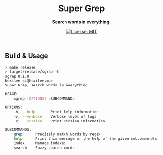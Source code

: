 <div align="center">
  <h1>Super Grep</h1>
  <p><strong>Search words in everything. </strong> </p>
  <p>

[![License: MIT](https://img.shields.io/badge/License-MIT-yellow.svg)](https://github.com/Hexilee/sgrep/blob/master/LICENSE)

  </p>
</div>
<br>


## Build & Usage

```bash
> make release
> target/release/sgrep -h
sgrep 0.1.0
hexilee <i@hexilee.me>
Super Grep, search words in everything

USAGE:
    sgrep [OPTIONS] <SUBCOMMAND>

OPTIONS:
    -h, --help       Print help information
    -v, --verbose    Verbose level of logs
    -V, --version    Print version information

SUBCOMMANDS:
    grep      Precisely match words by regex
    help      Print this message or the help of the given subcommand(s)
    index     Manage indexes
    search    Fuzzy search words
```
